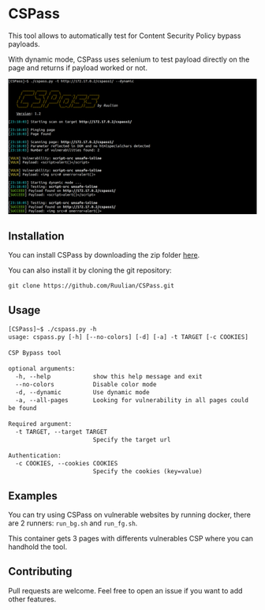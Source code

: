# CSPass

This tool allows to automatically test for Content Security Policy bypass payloads.

With dynamic mode, CSPass uses selenium to test payload directly on the page and returns if payload worked or not.

![](./.github/example.png)

## Installation

You can install CSPass by downloading the zip folder [here](https://github.com/Ruulian/CSPass/archive/refs/heads/master.zip).

You can also install it by cloning the git repository:
```
git clone https://github.com/Ruulian/CSPass.git
```

## Usage

```
[CSPass]~$ ./cspass.py -h
usage: cspass.py [-h] [--no-colors] [-d] [-a] -t TARGET [-c COOKIES]

CSP Bypass tool

optional arguments:
  -h, --help            show this help message and exit
  --no-colors           Disable color mode
  -d, --dynamic         Use dynamic mode
  -a, --all-pages       Looking for vulnerability in all pages could be found

Required argument:
  -t TARGET, --target TARGET
                        Specify the target url

Authentication:
  -c COOKIES, --cookies COOKIES
                        Specify the cookies (key=value)
```

## Examples

You can try using CSPass on vulnerable websites by running docker, there are 2 runners: `run_bg.sh` and `run_fg.sh`.

This container gets 3 pages with differents vulnerables CSP where you can handhold the tool.

## Contributing

Pull requests are welcome. Feel free to open an issue if you want to add other features.